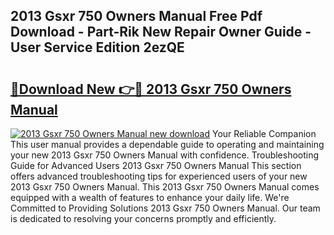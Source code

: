 ## 2013 Gsxr 750 Owners Manual Free Pdf Download - Part-Rik New Repair Owner Guide - User Service Edition 2ezQE

# <h2><a href="http://bc40569.oget.top/?id=2013+Gsxr+750+Owners+Manual">🔗Download New 👉🔴 2013 Gsxr 750 Owners Manual</a></h2>

[![2013 Gsxr 750 Owners Manual new download](https://i.imgur.com/5g1atiW.png)](http://bc40569.oget.top/?id=2013+Gsxr+750+Owners+Manual)
Your Reliable Companion This user manual provides a dependable guide to operating and maintaining your new 2013 Gsxr 750 Owners Manual with confidence. Troubleshooting Guide for Advanced Users 2013 Gsxr 750 Owners Manual This section offers advanced troubleshooting tips for experienced users of your new 2013 Gsxr 750 Owners Manual. This 2013 Gsxr 750 Owners Manual comes equipped with a wealth of features to enhance your daily life. We're Committed to Providing Solutions 2013 Gsxr 750 Owners Manual. Our team is dedicated to resolving your concerns promptly and efficiently.
